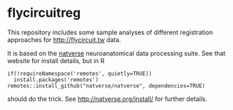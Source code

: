 # flycircuitreg

<!-- badges: start -->
<!-- badges: end -->

This repository includes some sample analyses of different registration
approaches for http://flycircuit.tw data.

It is based on the [natverse](http://natverse.org) neuroanatomical data
processing suite. See that website for install details, but in R

```
if(!requireNamespace('remotes', quietly=TRUE))
  install.packages('remotes')
remotes::install_github("natverse/natverse", dependencies=TRUE)
```

should do the trick. See http://natverse.org/install/ for further details.

